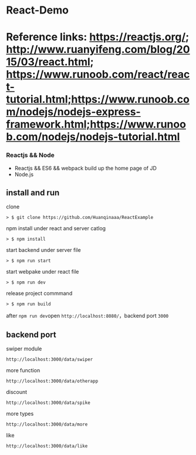 # React-Demo
# Reference links: https://reactjs.org/; http://www.ruanyifeng.com/blog/2015/03/react.html; https://www.runoob.com/react/react-tutorial.html;https://www.runoob.com/nodejs/nodejs-express-framework.html;https://www.runoob.com/nodejs/nodejs-tutorial.html

### Reactjs && Node

* Reactjs && ES6 && webpack build up the home page of JD
* Node.js

## install and run

clone

```
> $ git clone https://github.com/Huanqinaaa/ReactExample
```

npm install under react and server catlog

```
> $ npm install
```

start backend under server file

```
> $ npm run start
```

start webpake under react file

```
> $ npm run dev
```

release project commmand

```
> $ npm run build
```

after `npm run dev`open `http://localhost:8080/`，backend port `3000`

## backend port
swiper module
```
http://localhost:3000/data/swiper
```

more function
```
http://localhost:3000/data/otherapp
```

discount 
```
http://localhost:3000/data/spike
```

more types
```
http://localhost:3000/data/more
```

like
```
http://localhost:3000/data/like
```
